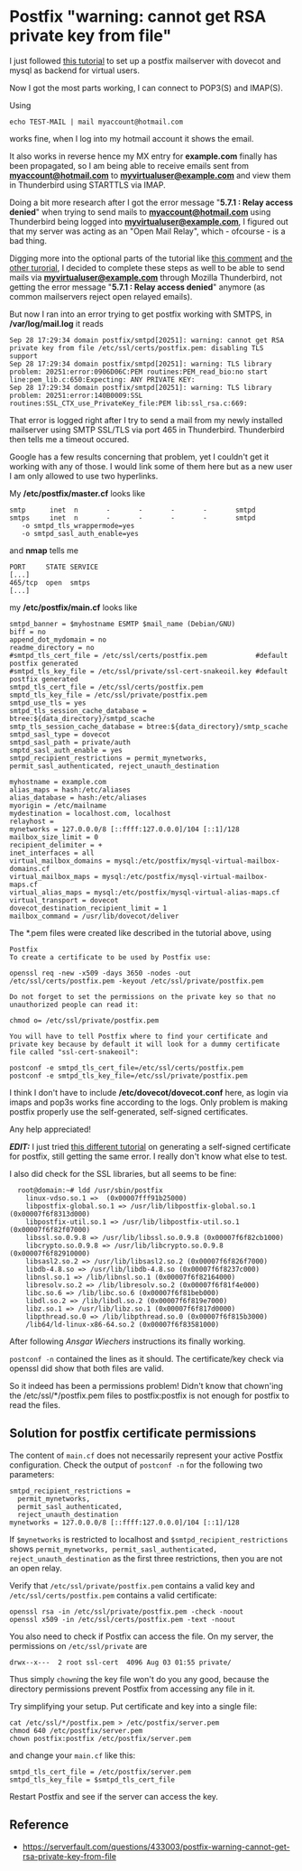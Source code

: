 
# Postfix "warning: cannot get RSA private key from file"

I just followed [this tutorial](http://workaround.org/ispmail/squeeze/) to set up a postfix mailserver with dovecot and mysql as backend for virtual users.

Now I got the most parts working, I can connect to POP3(S) and IMAP(S).

Using

```
echo TEST-MAIL | mail myaccount@hotmail.com
```

works fine, when I log into my hotmail account it shows the email.

It also works in reverse hence my MX entry for **example.com** finally has been propagated, so I am being able to receive emails sent from **myaccount@hotmail.com** to **myvirtualuser@example.com** and view them in Thunderbird using STARTTLS via IMAP.

Doing a bit more research after I got the error message "**5.7.1 : Relay access denied**" when trying to send mails to **myaccount@hotmail.com** using Thunderbird being logged into **myvirtualuser@example.com**, I figured out that my server was acting as an "Open Mail Relay", which - ofcourse - is a bad thing.

Digging more into the optional parts of the tutorial like [this comment](http://workaround.org/comment/2536) and [the other turorial](http://workaround.org/ispmail/squeeze/postfix-smtp-auth), I decided to complete these steps as well to be able to send mails via **myvirtualuser@example.com** through Mozilla Thunderbird, not getting the error message "**5.7.1 : Relay access denied**" anymore (as common mailservers reject open relayed emails).

But now I ran into an error trying to get postfix working with SMTPS, in **/var/log/mail.log** it reads

```
Sep 28 17:29:34 domain postfix/smtpd[20251]: warning: cannot get RSA private key from file /etc/ssl/certs/postfix.pem: disabling TLS support
Sep 28 17:29:34 domain postfix/smtpd[20251]: warning: TLS library problem: 20251:error:0906D06C:PEM routines:PEM_read_bio:no start line:pem_lib.c:650:Expecting: ANY PRIVATE KEY:
Sep 28 17:29:34 domain postfix/smtpd[20251]: warning: TLS library problem: 20251:error:140B0009:SSL routines:SSL_CTX_use_PrivateKey_file:PEM lib:ssl_rsa.c:669:
```

That error is logged right after I try to send a mail from my newly installed mailserver using SMTP SSL/TLS via port 465 in Thunderbird. Thunderbird then tells me a timeout occured.

Google has a few results concerning that problem, yet I couldn't get it working with any of those. I would link some of them here but as a new user I am only allowed to use two hyperlinks.

My **/etc/postfix/master.cf** looks like

```
smtp      inet  n       -       -       -       -       smtpd
smtps     inet  n       -       -       -       -       smtpd
   -o smtpd_tls_wrappermode=yes
   -o smtpd_sasl_auth_enable=yes
```

and **nmap** tells me

```
PORT     STATE SERVICE
[...]
465/tcp  open  smtps
[...]
```

my **/etc/postfix/main.cf** looks like

```
smtpd_banner = $myhostname ESMTP $mail_name (Debian/GNU)
biff = no
append_dot_mydomain = no
readme_directory = no
#smtpd_tls_cert_file = /etc/ssl/certs/postfix.pem            #default postfix generated
#smtpd_tls_key_file = /etc/ssl/private/ssl-cert-snakeoil.key #default postfix generated
smtpd_tls_cert_file = /etc/ssl/certs/postfix.pem
smptd_tls_key_file = /etc/ssl/private/postfix.pem
smtpd_use_tls = yes
smtpd_tls_session_cache_database = btree:${data_directory}/smtpd_scache
smtp_tls_session_cache_database = btree:${data_directory}/smtp_scache
smtpd_sasl_type = dovecot
smtpd_sasl_path = private/auth
smptd_sasl_auth_enable = yes
smtpd_recipient_restrictions = permit_mynetworks, permit_sasl_authenticated, reject_unauth_destination

myhostname = example.com
alias_maps = hash:/etc/aliases
alias_database = hash:/etc/aliases
myorigin = /etc/mailname
mydestination = localhost.com, localhost
relayhost =
mynetworks = 127.0.0.0/8 [::ffff:127.0.0.0]/104 [::1]/128
mailbox_size_limit = 0
recipient_delimiter = +
inet_interfaces = all
virtual_mailbox_domains = mysql:/etc/postfix/mysql-virtual-mailbox-domains.cf
virtual_mailbox_maps = mysql:/etc/postfix/mysql-virtual-mailbox-maps.cf
virtual_alias_maps = mysql:/etc/postfix/mysql-virtual-alias-maps.cf
virtual_transport = dovecot
dovecot_destination_recipient_limit = 1
mailbox_command = /usr/lib/dovecot/deliver
```

The \*.pem files were created like described in the tutorial above, using

```
Postfix
To create a certificate to be used by Postfix use:

openssl req -new -x509 -days 3650 -nodes -out /etc/ssl/certs/postfix.pem -keyout /etc/ssl/private/postfix.pem

Do not forget to set the permissions on the private key so that no unauthorized people can read it:

chmod o= /etc/ssl/private/postfix.pem

You will have to tell Postfix where to find your certificate and private key because by default it will look for a dummy certificate file called "ssl-cert-snakeoil":

postconf -e smtpd_tls_cert_file=/etc/ssl/certs/postfix.pem
postconf -e smtpd_tls_key_file=/etc/ssl/private/postfix.pem
```

I think I don't have to include **/etc/dovecot/dovecot.conf** here, as login via imaps and pop3s works fine according to the logs. Only problem is making postfix properly use the self-generated, self-signed certificates.

Any help appreciated!

**_EDIT:_** I just tried [this different tutorial](http://www.e-rave.nl/create-a-self-signed-ssl-key-for-postfix) on generating a self-signed certificate for postfix, still getting the same error. I really don't know what else to test.

I also did check for the SSL libraries, but all seems to be fine:

```
  root@domain:~# ldd /usr/sbin/postfix
    linux-vdso.so.1 =>  (0x00007fff91b25000)
    libpostfix-global.so.1 => /usr/lib/libpostfix-global.so.1 (0x00007f6f8313d000)
    libpostfix-util.so.1 => /usr/lib/libpostfix-util.so.1 (0x00007f6f82f07000)
    libssl.so.0.9.8 => /usr/lib/libssl.so.0.9.8 (0x00007f6f82cb1000)
    libcrypto.so.0.9.8 => /usr/lib/libcrypto.so.0.9.8 (0x00007f6f82910000)
    libsasl2.so.2 => /usr/lib/libsasl2.so.2 (0x00007f6f826f7000)
    libdb-4.8.so => /usr/lib/libdb-4.8.so (0x00007f6f8237c000)
    libnsl.so.1 => /lib/libnsl.so.1 (0x00007f6f82164000)
    libresolv.so.2 => /lib/libresolv.so.2 (0x00007f6f81f4e000)
    libc.so.6 => /lib/libc.so.6 (0x00007f6f81beb000)
    libdl.so.2 => /lib/libdl.so.2 (0x00007f6f819e7000)
    libz.so.1 => /usr/lib/libz.so.1 (0x00007f6f817d0000)
    libpthread.so.0 => /lib/libpthread.so.0 (0x00007f6f815b3000)
    /lib64/ld-linux-x86-64.so.2 (0x00007f6f83581000)
```

After following _Ansgar Wiechers_ instructions its finally working.

`postconf -n` contained the lines as it should. The certificate/key check via openssl did show that both files are valid.

So it indeed has been a permissions problem! Didn't know that chown'ing the /etc/ssl/\*/postfix.pem files to postfix:postfix is not enough for postfix to read the files.

## Solution for postfix certificate permissions

The content of `main.cf` does not necessarily represent your active Postfix configuration. Check the output of `postconf -n` for the following two parameters:

```
smtpd_recipient_restrictions = 
  permit_mynetworks, 
  permit_sasl_authenticated, 
  reject_unauth_destination
mynetworks = 127.0.0.0/8 [::ffff:127.0.0.0]/104 [::1]/128
```

If `$mynetworks` is restricted to localhost and `$smtpd_recipient_restrictions` shows `permit_mynetworks, permit_sasl_authenticated, reject_unauth_destination` as the first three restrictions, then you are not an open relay.

Verify that `/etc/ssl/private/postfix.pem` contains a valid key and `/etc/ssl/certs/postfix.pem` contains a valid certificate:

```
openssl rsa -in /etc/ssl/private/postfix.pem -check -noout
openssl x509 -in /etc/ssl/certs/postfix.pem -text -noout
```

You also need to check if Postfix can access the file. On my server, the permissions on `/etc/ssl/private` are

```
drwx--x---  2 root ssl-cert  4096 Aug 03 01:55 private/
```

Thus simply `chown`ing the key file won't do you any good, because the directory permissions prevent Postfix from accessing any file in it.

Try simplifying your setup. Put certificate and key into a single file:

```
cat /etc/ssl/*/postfix.pem > /etc/postfix/server.pem
chmod 640 /etc/postfix/server.pem
chown postfix:postfix /etc/postfix/server.pem
```

and change your `main.cf` like this:

```
smtpd_tls_cert_file = /etc/postfix/server.pem
smtpd_tls_key_file = $smtpd_tls_cert_file
```

Restart Postfix and see if the server can access the key.

## Reference

* https://serverfault.com/questions/433003/postfix-warning-cannot-get-rsa-private-key-from-file
